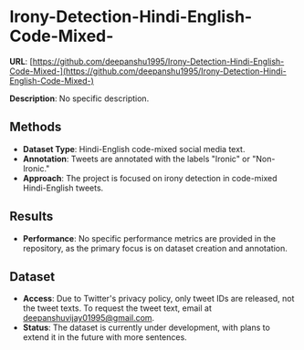 # Irony-Detection-Hindi-English-Code-Mixed-
**URL**: [https://github.com/deepanshu1995/Irony-Detection-Hindi-English-Code-Mixed-](https://github.com/deepanshu1995/Irony-Detection-Hindi-English-Code-Mixed-)

**Description**: No specific description.

## Methods
- **Dataset Type**: Hindi-English code-mixed social media text.
- **Annotation**: Tweets are annotated with the labels "Ironic" or "Non-Ironic."
- **Approach**: The project is focused on irony detection in code-mixed Hindi-English tweets.

## Results
- **Performance**: No specific performance metrics are provided in the repository, as the primary focus is on dataset creation and annotation.
  
## Dataset
- **Access**: Due to Twitter's privacy policy, only tweet IDs are released, not the tweet texts. To request the tweet text, email at deepanshuvijay01995@gmail.com.
- **Status**: The dataset is currently under development, with plans to extend it in the future with more sentences.
